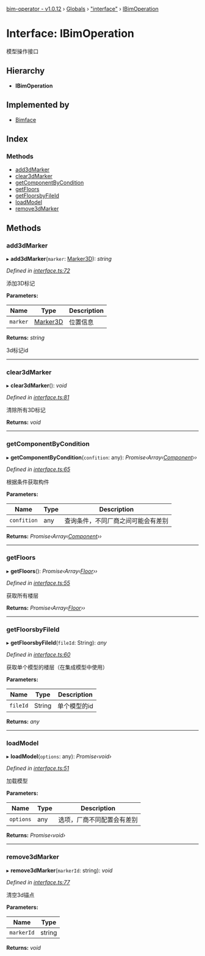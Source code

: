 [bim-operator - v1.0.12](../README.md) › [Globals](../globals.md) › ["interface"](../modules/_interface_.md) › [IBimOperation](_interface_.ibimoperation.md)

# Interface: IBimOperation

模型操作接口

## Hierarchy

* **IBimOperation**

## Implemented by

* [Bimface](../classes/_providers_bimface_.bimface.md)

## Index

### Methods

* [add3dMarker](_interface_.ibimoperation.md#add3dmarker)
* [clear3dMarker](_interface_.ibimoperation.md#clear3dmarker)
* [getComponentByCondition](_interface_.ibimoperation.md#getcomponentbycondition)
* [getFloors](_interface_.ibimoperation.md#getfloors)
* [getFloorsbyFileId](_interface_.ibimoperation.md#getfloorsbyfileid)
* [loadModel](_interface_.ibimoperation.md#loadmodel)
* [remove3dMarker](_interface_.ibimoperation.md#remove3dmarker)

## Methods

###  add3dMarker

▸ **add3dMarker**(`marker`: [Marker3D](_interface_.marker3d.md)): *string*

*Defined in [interface.ts:72](https://github.com/youkaisteve/bim-operator/blob/fa51e78/src/interface.ts#L72)*

添加3D标记

**Parameters:**

Name | Type | Description |
------ | ------ | ------ |
`marker` | [Marker3D](_interface_.marker3d.md) | 位置信息 |

**Returns:** *string*

3d标记id

___

###  clear3dMarker

▸ **clear3dMarker**(): *void*

*Defined in [interface.ts:81](https://github.com/youkaisteve/bim-operator/blob/fa51e78/src/interface.ts#L81)*

清除所有3D标记

**Returns:** *void*

___

###  getComponentByCondition

▸ **getComponentByCondition**(`confition`: any): *Promise‹Array‹[Component](_interface_.component.md)››*

*Defined in [interface.ts:65](https://github.com/youkaisteve/bim-operator/blob/fa51e78/src/interface.ts#L65)*

根据条件获取构件

**Parameters:**

Name | Type | Description |
------ | ------ | ------ |
`confition` | any | 查询条件，不同厂商之间可能会有差别  |

**Returns:** *Promise‹Array‹[Component](_interface_.component.md)››*

___

###  getFloors

▸ **getFloors**(): *Promise‹Array‹[Floor](_interface_.floor.md)››*

*Defined in [interface.ts:55](https://github.com/youkaisteve/bim-operator/blob/fa51e78/src/interface.ts#L55)*

获取所有楼层

**Returns:** *Promise‹Array‹[Floor](_interface_.floor.md)››*

___

###  getFloorsbyFileId

▸ **getFloorsbyFileId**(`fileId`: String): *any*

*Defined in [interface.ts:60](https://github.com/youkaisteve/bim-operator/blob/fa51e78/src/interface.ts#L60)*

获取单个模型的楼层（在集成模型中使用）

**Parameters:**

Name | Type | Description |
------ | ------ | ------ |
`fileId` | String | 单个模型的id  |

**Returns:** *any*

___

###  loadModel

▸ **loadModel**(`options`: any): *Promise‹void›*

*Defined in [interface.ts:51](https://github.com/youkaisteve/bim-operator/blob/fa51e78/src/interface.ts#L51)*

加载模型

**Parameters:**

Name | Type | Description |
------ | ------ | ------ |
`options` | any | 选项，厂商不同配置会有差别  |

**Returns:** *Promise‹void›*

___

###  remove3dMarker

▸ **remove3dMarker**(`markerId`: string): *void*

*Defined in [interface.ts:77](https://github.com/youkaisteve/bim-operator/blob/fa51e78/src/interface.ts#L77)*

清空3d锚点

**Parameters:**

Name | Type |
------ | ------ |
`markerId` | string |

**Returns:** *void*

